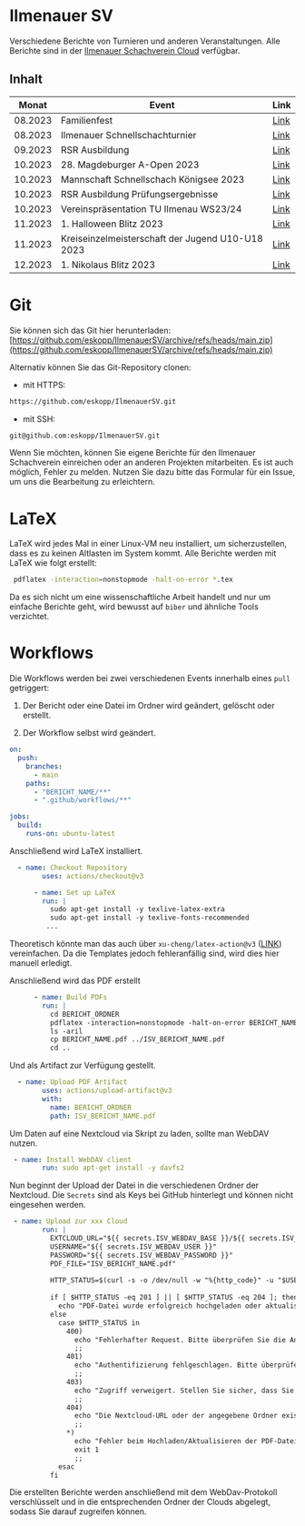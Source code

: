 # Ilmenauer SV
Verschiedene Berichte von Turnieren und anderen Veranstaltungen. Alle Berichte sind in der [Ilmenauer Schachverein Cloud](https://cloud.ilmenauer-schachverein.de) verfügbar.  

## Inhalt
| Monat   | Event                                  | Link |
|---------|----------------------------------------|------|
| 08.2023 | Familienfest                           |  [Link](2023_08_Familienfest)    |
| 08.2023 | Ilmenauer Schnellschachturnier         |  [Link](2023_08_Ilmenauer_Schnellschachturnier)    |
| 09.2023 | RSR Ausbildung                         |  [Link](2023_09_RSR_Ausbildung)    |
| 10.2023 | 28. Magdeburger A-Open 2023            |  [Link](2023_10_Magdeburg_Open_28)    |
| 10.2023 | Mannschaft Schnellschach Königsee 2023 |  [Link](2023_10_Mannschaftsschnellschachpokal-Schach-Königssee)    |
| 10.2023 | RSR Ausbildung Prüfungsergebnisse      |  [Link](2023_10_RSR_Ausbildung_Nachtrag)    |
| 10.2023 | Vereinspräsentation TU Ilmenau WS23/24 |  [Link](2023_10_Vereinspräsentation_TUIlmenau_WS2324)    |
| 11.2023 | 1. Halloween Blitz 2023                |  [Link](2023_11_Halloween_Blitz)    |
| 11.2023 | Kreiseinzelmeisterschaft der Jugend U10-U18 2023             |  [Link](2023_11_KJEM_IK)    |
| 12.2023 | 1. Nikolaus Blitz 2023                 |  [Link](2023_12_Nikolaus_Blitz)    |


# Git 
Sie können sich das Git hier herunterladen: [https://github.com/eskopp/IlmenauerSV/archive/refs/heads/main.zip](https://github.com/eskopp/IlmenauerSV/archive/refs/heads/main.zip)

Alternativ können Sie das Git-Repository clonen:

- mit HTTPS: 
```bash
https://github.com/eskopp/IlmenauerSV.git
```

- mit SSH:

```bash
git@github.com:eskopp/IlmenauerSV.git
```


Wenn Sie möchten, können Sie eigene Berichte für den Ilmenauer Schachverein einreichen oder an anderen Projekten mitarbeiten. Es ist auch möglich, Fehler zu melden. Nutzen Sie dazu bitte das Formular für ein Issue, um uns die Bearbeitung zu erleichtern.

# LaTeX
LaTeX wird jedes Mal in einer Linux-VM neu installiert, um sicherzustellen, dass es zu keinen Altlasten im System kommt. Alle Berichte werden mit LaTeX wie folgt erstellt:

```bash
 pdflatex -interaction=nonstopmode -halt-on-error *.tex
```
Da es sich nicht um eine wissenschaftliche Arbeit handelt und nur um einfache Berichte geht, wird bewusst auf ``biber`` und ähnliche Tools verzichtet.


# Workflows
Die Workflows werden bei zwei verschiedenen Events innerhalb eines ``pull`` getriggert:

1. Der Bericht oder eine Datei im Ordner wird geändert, gelöscht oder erstellt.

2. Der Workflow selbst wird geändert.

```yml
on:
  push:
    branches:
      - main
    paths:
      - "BERICHT_NAME/**"
      - ".github/workflows/**"

jobs:
  build:
    runs-on: ubuntu-latest
```
Anschließend wird LaTeX installiert.

```yml
  - name: Checkout Repository
        uses: actions/checkout@v3

      - name: Set up LaTeX
        run: |
          sudo apt-get install -y texlive-latex-extra
          sudo apt-get install -y texlive-fonts-recommended
         ...
```

Theoretisch könnte man das auch über ``xu-cheng/latex-action@v3`` ([LINK](https://github.com/marketplace/actions/github-action-for-latex)) vereinfachen. Da die Templates jedoch fehleranfällig sind, wird dies hier manuell erledigt.


Anschließend wird das PDF erstellt
```yml
      - name: Build PDFs
        run: |
          cd BERICHT_ORDNER
          pdflatex -interaction=nonstopmode -halt-on-error BERICHT_NAME.tex
          ls -aril
          cp BERICHT_NAME.pdf ../ISV_BERICHT_NAME.pdf
          cd ..
```

 Und als Artifact zur Verfügung gestellt.
```yml
  - name: Upload PDF Artifact
        uses: actions/upload-artifact@v3
        with:
          name: BERICHT_ORDNER
          path: ISV_BERICHT_NAME.pdf
```

Um Daten auf eine Nextcloud via Skript zu laden, sollte man WebDAV nutzen.

```yml
 - name: Install WebDAV client
        run: sudo apt-get install -y davfs2
```

Nun beginnt der Upload der Datei in die verschiedenen Ordner der Nextcloud. Die ``Secrets`` sind als Keys bei GitHub hinterlegt und können nicht eingesehen werden.
```yml
 - name: Upload zur xxx Cloud
        run: |
          EXTCLOUD_URL="${{ secrets.ISV_WEBDAV_BASE }}/${{ secrets.ISV_WEBDAV_PATH }}/"
          USERNAME="${{ secrets.ISV_WEBDAV_USER }}"
          PASSWORD="${{ secrets.ISV_WEBDAV_PASSWORD }}"
          PDF_FILE="ISV_BERICHT_NAME.pdf"
          
          HTTP_STATUS=$(curl -s -o /dev/null -w "%{http_code}" -u "$USERNAME:$PASSWORD" -T "$PDF_FILE" "$EXTCLOUD_URL")
      
          if [ $HTTP_STATUS -eq 201 ] || [ $HTTP_STATUS -eq 204 ]; then
            echo "PDF-Datei wurde erfolgreich hochgeladen oder aktualisiert."
          else
            case $HTTP_STATUS in
              400)
                echo "Fehlerhafter Request. Bitte überprüfen Sie die Anfrageparameter."
                ;;
              401)
                echo "Authentifizierung fehlgeschlagen. Bitte überprüfen Sie die Zugangsdaten."
                ;;
              403)
                echo "Zugriff verweigert. Stellen Sie sicher, dass Sie die erforderlichen Berechtigungen haben."
                ;;
              404)
                echo "Die Nextcloud-URL oder der angegebene Ordner existiert nicht."
                ;;
              *)
                echo "Fehler beim Hochladen/Aktualisieren der PDF-Datei. Serverantwort-Statuscode: $HTTP_STATUS"
                exit 1  
                ;;
            esac
          fi

```

Die erstellten Berichte werden anschließend mit dem WebDav-Protokoll verschlüsselt und in die entsprechenden Ordner der Clouds abgelegt, sodass Sie darauf zugreifen können.